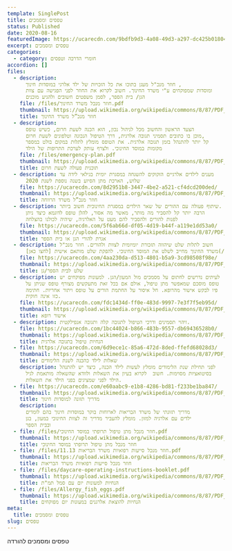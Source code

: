 ```yaml
---
template: SinglePost
title: טפסים ומסמכים
status: Published
date: 2020-08-16
featuredImage: https://ucarecdn.com/9bdfb9d3-4a08-49d3-a297-dc425b018040/
excerpt: טפסים ומסמכים
categories:
  - category: חומרי הדרכה וטפסים
accordion: []
files:
  - description:
      חוזר מנכ"ל מעגן בתוכו את כל הזכויות של ילד אלרגי במוסדות חינוך ,
      ומוסדות שמפוקחים ע"י משרד החינוך. חשוב לקרוא את החוזר לפני הפגישה עם צוות
      הגן/ בית הספר, לסמן משפטים חשובים ולהגיע מוכנים
    file: /files/חוזר מנכל משרד החינוך.pdf
    thumbnail: https://upload.wikimedia.org/wikipedia/commons/8/87/PDF_file_icon.svg
    title: חוזר מנכ”ל משרד החינוך
  - description:
      הצעד הראשון והחשוב מכל לניהול נכון, הוא הכנה לשעת חרום, כשיש טופס
      מוכן בו כתובים תסמיני תגובה אלרגית, דרך הטיפול הנכונה וטלפונים לשעת חרום,
      קל יותר להתנהל בזמן תגובה אלרגית. את הטופס מומלץ לתלות במקום בולט במספר
      מקומות במוסד החינוכי. ולצרף עותק לערכת התרופות של הילד
    file: /files/emergency-plan.pdf
    thumbnail: https://upload.wikimedia.org/wikipedia/commons/8/87/PDF_file_icon.svg
    title: תוכנית פעולה לשעת חרום
  - description: מענים לילדים אלרגיים הזקוקים להשגחה במסגרת יומית בגילאי לידה עד
      שלוש, הארכת מתן הסיוע בשנה נוספת לשנת 2020
    file: https://ucarecdn.com/8d2951b8-3447-4be2-a521-cf4dcd200ded/
    thumbnail: https://upload.wikimedia.org/wikipedia/commons/8/87/PDF_file_icon.svg
    title: חוזר מנכ”ל משרד הרווחה
  - description: שיתוף פעולה עם ההורים של שאר הילדים במסגרת החינוכית חשוב ביותר.
      הרבה יותר קל להסביר מה מותר, מאשר מה אסור, להלן טופס לדוגמא כיצד ניתן
      לפנות להורים ולהסביר להם מעט על האלרגיה, שיהיה לכולנו בהצלחה
    file: https://ucarecdn.com/5f6ab66d-df05-4d19-b44f-a119e1dd53a0/
    thumbnail: https://upload.wikimedia.org/wikipedia/commons/8/87/PDF_file_icon.svg
    title: אגרת להורי הגן או בית הספר
  - description: חשוב לתלות שלט שיהווה תזכורת יומיומית לצוות ולהורים. חוזר מנכ"ל
      משרד החינוך מחייב לשלט את המוסד החינוכי. להפקת שלט מותאם אישית [לחצו כאן](/sign)
    file: https://ucarecdn.com/4aa230da-d513-4801-b5a9-3cd98508f98e/
    thumbnail: https://upload.wikimedia.org/wikipedia/commons/8/87/PDF_file_icon.svg
    title: שלט לבית הספר/גן
  - description: לעיתים נדרשים לחתום על מסמכים מול המעון/הגן. למעונות מפוקחים יש
      טופס מוסכם שמאפשר מתן טיפול, אולם אם בכל זאת מתעקשים מצורף טופס שניתן על
      פיו לבקש אישור מהרופא. חל איסור על החתמת הורים על טופס ויתור אחריות. חתימה
      כזו אינה חוקית.
    file: https://ucarecdn.com/fdc1434d-ff0e-483d-9997-7e3f7f5eb95d/
    thumbnail: https://upload.wikimedia.org/wikipedia/commons/8/87/PDF_file_icon.svg
    title: אישור רופא
  - description: זיהוי תסמינים ודרכי הטיפול לתגובה קלה ותגובה אנפילקטית.
    file: https://ucarecdn.com/1bc44024-b866-483b-9557-db69436528b0/
    thumbnail: https://upload.wikimedia.org/wikipedia/commons/8/87/PDF_file_icon.svg
    title: הנחיות טיפול בתגובה אלרגית
  - file: https://ucarecdn.com/6d9ece1c-85a6-472d-8ded-ffefd68028d3/
    thumbnail: https://upload.wikimedia.org/wikipedia/commons/8/87/PDF_file_icon.svg
    title: שאלות לילד כהכנה לשנת הלימודים
    description: לפני תחילת שנת הלימודים מומלץ לעשות לילד הכנה, כיצד יש להתנהל
      בסיטואציות מסוימות. חשוב  לקרוא בעיון את השאלות ולוודא שהשאלה מותאמת לגיל
      הילד לפני שמציגים בפני הילד את השאלות.
  - file: https://ucarecdn.com/e60aabc9-e1b8-4286-bd81-f233be1ba847/
    thumbnail: https://upload.wikimedia.org/wikipedia/commons/8/87/PDF_file_icon.svg
    title: מדריך תזונה למוסדות חינוך
    description:
      מדריך תזונתי של משרד הבריאות לארוחות בוקר במוסדות חינוך בהם לומדים
      ילדים עם אלרגיה למזון. מומלץ להעביר מדריך זה לצוות החינוכי במעון, בגן
      ובבית הספר
  - file: /files/חוזר מנכל מתן טיפול תרופתי במוסד החינוכי.pdf
    thumbnail: https://upload.wikimedia.org/wikipedia/commons/8/87/PDF_file_icon.svg
    title: חוזר מנכל מתן טיפול תרופתי במוסד החינוכי
  - file: /files/חוזר מנכל סייעות רפואיות משרד הבריאות 11.13.pdf
    thumbnail: https://upload.wikimedia.org/wikipedia/commons/8/87/PDF_file_icon.svg
    title: חוזר מנכל סייעות רפואיות משרד הבריאות
  - file: /files/daycare-operating-instructions-booklet.pdf
    thumbnail: https://upload.wikimedia.org/wikipedia/commons/8/87/PDF_file_icon.svg
    title: הנחיות למעונות יום עם סמל תמ"ת
  - file: /files/Allergy_fish_eggs.pdf
    thumbnail: https://upload.wikimedia.org/wikipedia/commons/8/87/PDF_file_icon.svg
    title: הנחיות להוצאת אלרגנים במעונות יום מפוקחים
meta:
  title: טפסים ומסמכים
slug: טפסים
---
```


טפסים ומסמכים להורדה
